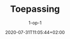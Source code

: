 ---
title: "Toepassing"
subtitle: "1-op-1"
description: "Dit onderdeel kan worden gebruikt voor de leerdoelen toepassen, analyseren, synthetiseren en evalueren."
banner: /images/1-on-1-hero.jpg
icon: /icons/one-on-one.png
date: 2020-07-31T11:05:44+02:00
layout: single
weight: 2
---